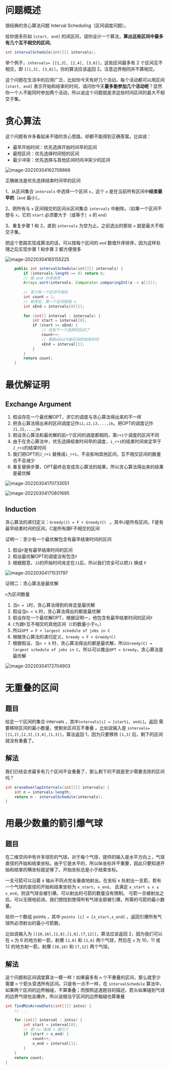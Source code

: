 # 问题概述

很经典的贪心算法问题 Interval Scheduling（区间调度问题）。

给你很多形如 `[start, end]` 的闭区间，请你设计一个算法，**算出这些区间中最多有几个互不相交的区间**。

```java
int intervalSchedule(int[][] intervals);
```

举个例子，`intervals= [[1,3], [2,4], [3,6]]`，这些区间最多有 2 个区间互不相交，即 `[[1,3], [3,6]]`，你的算法应该返回 2。注意边界相同并不算相交。

这个问题在生活中的应用广泛，比如你今天有好几个活动，每个活动都可以用区间 `[start, end]` 表示开始和结束的时间，请问你今天**最多能参加几个活动呢**？显然你一个人不能同时参加两个活动，所以说这个问题就是求这些时间区间的最大不相交子集。

# 贪心算法

这个问题有许多看起来不错的贪心思路，却都不能得到正确答案。比如说：

-   最早开始时间：优先选择开始时间早的区间
-   最短区间：优先选择时间短的区间
-   最少冲突：优先选择与其他区间时间冲突少的区间

![image-20220304162708866](区间调度问题.assets/image-20220304162708866.png)

正确做法是优先选择结束时间早的区间

1、从区间集合 `intervals` 中选择一个区间 `x`，这个 `x` 是在当前所有区间中**结束最早的**（`end` 最小）。

2、把所有与 `x` 区间相交的区间从区间集合 `intervals` 中删除。（如果一个区间不想与 `x`，它的 `start` 必须要大于（或等于）`x` 的 `end`）

3、重复步骤 1 和 2，直到 `intervals` 为空为止。之前选出的那些 `x` 就是最大不相交子集。

把这个思路实现成算法的话，可以按每个区间的 `end` 数值升序排序，因为这样处理之后实现步骤 1 和步骤 2 都方便很多

![image-20220304165155225](区间调度问题.assets/image-20220304165155225.png)

```java
    public int intervalSchedule(int[][] intervals) {
        if (intervals.length == 0) return 0;
        // 按 end 升序排序
        Arrays.sort(intervals, Comparator.comparingInt(a -> a[1]));
        
        // 至少有一个区间不相交
        int count = 1;
        // 排序后，第一个区间就是 x
        int xEnd = intervals[0][1];
        
        for (int[] interval : intervals) {
            int start = interval[0];
            if (start >= xEnd) {
                // 找到下一个选择的区间了
                count++;
                // 更新xEnd为新区间的结束时间
                xEnd = interval[1];
            }
        }
        return count;
    }
```

# 最优解证明

## Exchange Argument

1.   假设存在一个最优解OPT，求它的调度与贪心算法得出来的不一样
2.   把贪心算法得出来的区间调度记作`i1,i2,i3,...,ik`。把OPT的调度记作`J1,J2,...,Jm`
3.   假设贪心算法和最优解的前`r`个区间的调度都相同，第`r+1`个调度的区间不同
4.   由于在贪心算法中，优先选择结束时间早的调度，`i_r+1`的结束时间肯定早于`J_r+1`的结束时间
5.   我们把OPT的`J_r+1` 替换成`i_r+1`，不会影响其他区间，互不相交区间的数量也不会减少
6.   重复替换步骤，OPT最终会变成贪心算法的结果，所以贪心算法得出来的结果是最优解

![image-20220304170733051](区间调度问题.assets/image-20220304170733051.png)

![image-20220304170801695](区间调度问题.assets/image-20220304170801695.png)

## Induction

贪心算法的递归定义：`Greedy(J) = F + Greedy(C) `  。其中J是所有区间，F是有最早结束时间的区间，C是所有跟F不相交的区间

证明一：至少有一个最优解包含有最早结束时间的区间

1.   假设`F`是有最早结束时间的区间
2.   假设最优解OPT的调度没有包含`F`
3.   根据题意，`J2`的开始时间肯定在`J1`后，所以我们完全可以把`J1` 换成 `F`

![image-20220304171531797](区间调度问题.assets/image-20220304171531797.png)

证明二：贪心算法是最优解

`n`为区间数量

1.   当`n = 1`时，贪心算法得到的肯定是最优解
2.   假设当`n < k` 时，贪心算法得出的都是最优解
3.   假设存在一个最优解OPT，根据证明一，他包含有最早结束时间的区间`F`
4.   `C`为跟`F`互不相交的其他区间（`C`的数量小于`n`。）
5.   所以`OPT = F + largest schedule of jobs in C`
6.   根据贪心算法的递归定义，`Greedy = F + Greedy(C)`
7.   根据假设，当`n < k` 时，贪心算法得出的都是最优解，所以`Greedy(C) = largest schedule of jobs in C`，所以可以推出`OPT = Greedy`，贪心算法是最优解

![image-20220304172704903](区间调度问题.assets/image-20220304172704903.png)

# 无重叠的区间

## 题目

给定一个区间的集合 intervals ，其中` intervals[i] = [starti, endi] `。返回 需要移除区间的最小数量，使剩余区间互不重叠 。比如说输入是 `intervals= [[1,2],[2,3],[3,4],[1,3]]`，算法返回 1，因为只要移除 `[1,3]` 后，剩下的区间就没有重叠了。

## 解法

我们已经会求最多有几个区间不会重叠了，那么剩下的不就是至少需要去除的区间吗？

```java
int eraseOverlapIntervals(int[][] intervals) {
    int n = intervals.length;
    return n - intervalSchedule(intervals);
}
```

# 用最少数量的箭引爆气球

## 题目

在二维空间中有许多球形的气球。对于每个气球，提供的输入是水平方向上，气球直径的开始和结束坐标。由于它是水平的，所以纵坐标并不重要，因此只要知道开始和结束的横坐标就足够了。开始坐标总是小于结束坐标。

一支弓箭可以沿着 x 轴从不同点完全垂直地射出。在坐标 x 处射出一支箭，若有一个气球的直径的开始和结束坐标为 `x_start`，`x_end`， 且满足  `x_start ≤ x ≤ x_end`，则该气球会被引爆。可以射出的弓箭的数量没有限制。 弓箭一旦被射出之后，可以无限地前进。我们想找到使得所有气球全部被引爆，所需的弓箭的最小数量。

给你一个数组 points ，其中 `points [i] = [x_start,x_end]` ，返回引爆所有气球所必须射出的最小弓箭数。

比如说输入为 `[[10,16],[2,8],[1,6],[7,12]]`，算法应该返回 2，因为我们可以在 `x` 为 6 的地方射一箭，射爆 `[2,8]` 和 `[1,6]` 两个气球，然后在 `x` 为 10，11 或 12 的地方射一箭，射爆 `[10,16]` 和 `[7,12]` 两个气球。

## 解法

这个问题和区间调度算法一模一样！如果最多有 `n` 个不重叠的区间，那么就至少需要 `n` 个箭头穿透所有区间。只是有一点不一样，在 `intervalSchedule` 算法中，如果两个区间的边界触碰，不算重叠；而按照这道题目的描述，箭头如果碰到气球的边界气球也会爆炸，所以说相当于区间的边界触碰也算重叠

```java
int findMinArrowShots(int[][] intvs) {
    // ...

    for (int[] interval : intvs) {
        int start = interval[0];
        // 把 >= 改成 > 就行了
        if (start > x_end) {
            count++;
            x_end = interval[1];
        }
    }
    return count;
}
```
